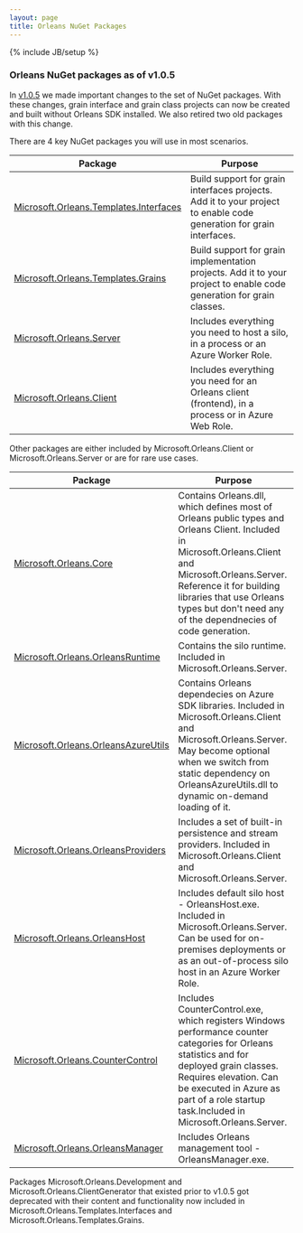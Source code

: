 ```yaml
---
layout: page
title: Orleans NuGet Packages
---
```

{% include JB/setup %}


### Orleans NuGet packages as of v1.0.5


In [v1.0.5](https://github.com/dotnet/orleans/releases/tag/v1.0.5) we made important changes to the set of NuGet packages. With these changes, grain interface and grain class projects can now be created and built without Orleans SDK installed. We also retired two old packages with this change.

There are 4 key NuGet packages you will use in most scenarios.

Package   | Purpose
------------- | -------------
[Microsoft.Orleans.Templates.Interfaces](http://www.nuget.org/packages/Microsoft.Orleans.Templates.Interfaces/) | Build support for grain interfaces projects. Add it to your project to enable code generation for grain interfaces.
[Microsoft.Orleans.Templates.Grains](http://www.nuget.org/packages/Microsoft.Orleans.Templates.Grains/) | Build support for grain implementation projects. Add it to your project to enable code generation for grain classes.
[Microsoft.Orleans.Server](http://www.nuget.org/packages/Microsoft.Orleans.Server/) | Includes everything you need to host a silo, in a process or an Azure Worker Role.
[Microsoft.Orleans.Client](http://www.nuget.org/packages/Microsoft.Orleans.Client/) | Includes everything you need for an Orleans client (frontend), in a process or in Azure Web Role.


Other packages are either included by Microsoft.Orleans.Client or Microsoft.Orleans.Server or are for rare use cases.

Package   | Purpose
------------- | -------------
[Microsoft.Orleans.Core](http://www.nuget.org/packages/Microsoft.Orleans.Core/) | Contains Orleans.dll, which defines most of Orleans public types and Orleans Client. Included in Microsoft.Orleans.Client and Microsoft.Orleans.Server. Reference it for building libraries that use Orleans types but don't need any of the dependnecies of code generation.
[Microsoft.Orleans.OrleansRuntime](http://www.nuget.org/packages/Microsoft.Orleans.OrleansRuntime/) | Contains the silo runtime. Included in Microsoft.Orleans.Server.
[Microsoft.Orleans.OrleansAzureUtils](http://www.nuget.org/packages/Microsoft.Orleans.OrleansAzureUtils/) | Contains Orleans dependecies on Azure SDK libraries. Included in Microsoft.Orleans.Client and Microsoft.Orleans.Server. May become optional when we switch from static dependency on OrleansAzureUtils.dll to dynamic on-demand loading of it.
[Microsoft.Orleans.OrleansProviders](http://www.nuget.org/packages/Microsoft.Orleans.OrleansProviders/) | Includes a set of built-in persistence and stream providers. Included in Microsoft.Orleans.Client and Microsoft.Orleans.Server.
[Microsoft.Orleans.OrleansHost](http://www.nuget.org/packages/Microsoft.Orleans.OrleansHost/) | Includes default silo host - OrleansHost.exe. Included in Microsoft.Orleans.Server. Can be used for on-premises deployments or as an out-of-process silo host in an Azure Worker Role.
[Microsoft.Orleans.CounterControl](http://www.nuget.org/packages/Microsoft.Orleans.CounterControl/) | Includes CounterControl.exe, which registers Windows performance counter categories for Orleans statistics and for deployed grain classes. Requires elevation. Can be executed in Azure as part of a role startup task.Included in Microsoft.Orleans.Server.
[Microsoft.Orleans.OrleansManager](http://www.nuget.org/packages/Microsoft.Orleans.OrleansManager/) | Includes Orleans management tool - OrleansManager.exe.

Packages Microsoft.Orleans.Development and Microsoft.Orleans.ClientGenerator that existed prior to v1.0.5 got deprecated with their content and functionality now included in Microsoft.Orleans.Templates.Interfaces and Microsoft.Orleans.Templates.Grains.
